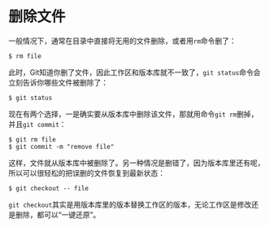 # 删除文件

一般情况下，通常在目录中直接将无用的文件删除，或者用`rm`命令删了：

	$ rm file

此时，Git知道你删了文件，因此工作区和版本库就不一致了，`git status`命令会立刻告诉你哪些文件被删除了：

	$ git status

现在有两个选择，一是确实要从版本库中删除该文件，那就用命令`git rm`删掉，并且`git commit`：

	$ git rm file
	$ git commit -m "remove file"

这样，文件就从版本库中被删除了。另一种情况是删错了，因为版本库里还有呢，所以可以很轻松的把误删的文件恢复到最新状态：

	$ git checkout -- file

`git checkout`其实是用版本库里的版本替换工作区的版本，无论工作区是修改还是删除，都可以“一键还原”。